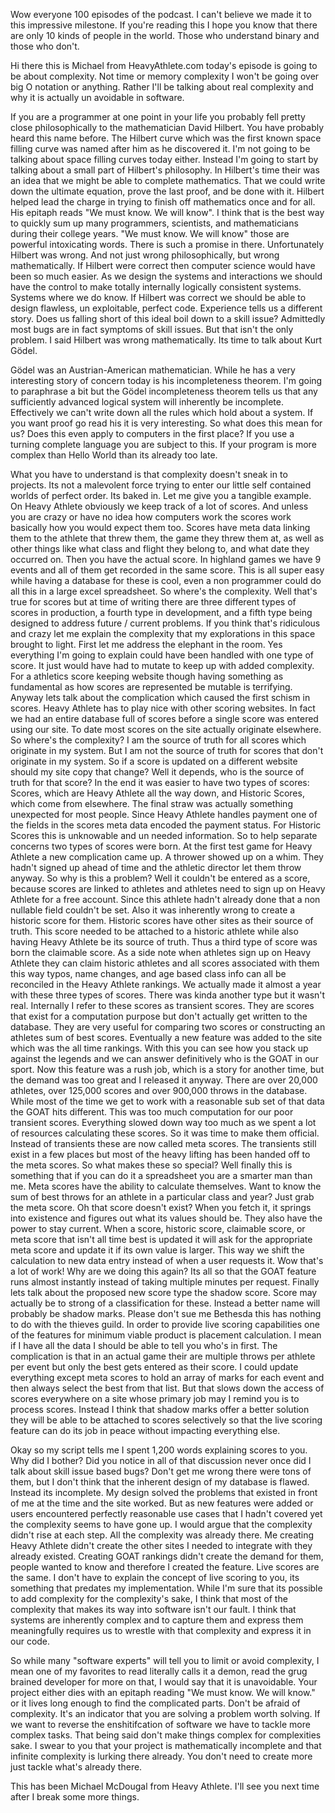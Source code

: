 Wow everyone 100 episodes of the podcast. I can't believe we made it to this impressive milestone. If you're reading this I hope you know that there are only 10 kinds of people in the world. Those who understand binary and those who don't.

Hi there this is Michael from HeavyAthlete.com today's episode is going to be about complexity. Not time or memory complexity I won't be going over big O notation or anything. Rather I'll be talking about real complexity and why it is actually un avoidable in software. 

If you are a programmer at one point in your life you probably fell pretty close philosophically to the mathematician David Hilbert. You have probably heard this name before. The Hilbert curve which was the first known space filling curve was named after him as he discovered it. I'm not going to be talking about space filling curves today either. Instead I'm going to start by talking about a small part of Hilbert's philosophy. In Hilbert's time their was an idea that we might be able to complete mathematics. That we could write down the ultimate equation, prove the last proof, and be done with it. Hilbert helped lead the charge in trying to finish off mathematics once and for all. His epitaph reads "We must know. We will know". I think that is the best way to quickly sum up many programmers, scientists, and mathematicians during their college years. "We must know. We will know" those are powerful intoxicating words. There is such a promise in there. Unfortunately Hilbert was wrong. And not just wrong philosophically, but wrong mathematically. If Hilbert were correct then computer science would have been so much easier. As we design the systems and interactions we should have the control to make totally internally logically consistent systems. Systems where we do know. If Hilbert was correct we should be able to design flawless, un exploitable, perfect code. Experience tells us a different story. Does us falling short of this ideal boil down to a skill issue? Admittedly most bugs are in fact symptoms of skill issues. But that isn't the only problem. I said Hilbert was wrong mathematically. Its time to talk about Kurt Gödel.

Gödel was an Austrian-American mathematician. While he has a very interesting story of concern today is his incompleteness theorem. I'm going to paraphrase a bit but the Gödel incompleteness theorem tells us that any sufficiently advanced logical system will inherently be incomplete. Effectively we can't write down all the rules which hold about a system. If you want proof go read his it is very interesting. So what does this mean for us? Does this even apply to computers in the first place? If you use a turning complete language you are subject to this. If your program is more complex than Hello World than its already too late. 

What you have to understand is that complexity doesn't sneak in to projects. Its not a malevolent force trying to enter our little self contained worlds of perfect order. Its baked in. Let me give you a tangible example. On Heavy Athlete obviously we keep track of a lot of scores. And unless you are crazy or have no idea how computers work the scores work basically how you would expect them too. Scores have meta data linking them to the athlete that threw them, the game they threw them at, as well as other things like what class and flight they belong to, and what date they occurred on. Then you have the actual score. In highland games we have 9 events and all of them get recorded in the same score. This is all super easy while having a database for these is cool, even a non programmer could do all this in a large excel spreadsheet. So where's the complexity. Well that's true for scores but at time of writing there are three different types of scores in production, a fourth type in development, and a fifth type being designed to address future / current problems. If you think that's ridiculous and crazy let me explain the complexity that my explorations in this space brought to light. First let me address the elephant in the room. Yes everything I'm going to explain could have been handled with one type of score. It just would have had to mutate to keep up with added complexity. For a athletics score keeping website though having something as fundamental as how scores are represented be mutable is terrifying. Anyway lets talk about the complication which caused the first schism in scores. Heavy Athlete has to play nice with other scoring websites. In fact we had an entire database full of scores before a single score was entered using our site. To date most scores on the site actually originate elsewhere. So where's the complexity? I am the source of truth for all scores which originate in my system. But I am not the source of truth for scores that don't originate in my system. So if a score is updated on a different website should my site copy that change? Well it depends, who is the source of truth for that score? In the end it was easier to have two types of scores: Scores, which are Heavy Athlete all the way down, and Historic Scores, which come from elsewhere. The final straw was actually something unexpected for most people. Since Heavy Athlete handles payment one of the fields in the scores meta data encoded the payment status. For Historic Scores this is unknowable and un needed information. So to help separate concerns two types of scores were born. At the first test game for Heavy Athlete a new complication came up. A thrower showed up on a whim. They hadn't signed up ahead of time and the athletic director let them throw anyway. So why is this a problem? Well it couldn't be entered as a score, because scores are linked to athletes and athletes need to sign up on Heavy Athlete for a free account. Since this athlete hadn't already done that a non nullable field couldn't be set. Also it was inherently wrong to create a historic score for them. Historic scores have other sites as their source of truth. This score needed to be attached to a historic athlete while also having Heavy Athlete be its source of truth.  Thus a third type of score was born the claimable score. As a side note when athletes sign up on Heavy Athlete they can claim historic athletes and all scores associated with them this way typos, name changes, and age based class info can all be reconciled in the Heavy Athlete rankings. We actually made it almost a year with these three types of scores. There was kinda another type but it wasn't real. Internally I refer to these scores as transient scores. They are scores that exist for a computation purpose but don't actually get written to the database. They are very useful for comparing two scores or constructing an athletes sum of best scores. Eventually a new feature was added to the site which was the all time rankings. With this you can see how you stack up against the legends and we can answer definitively who is the GOAT in our sport. Now this feature was a rush job, which is a story for another time, but the demand was too great and I released it anyway. There are over 20,000 athletes, over 125,000 scores and over 900,000 throws in the database. While most of the time we get to work with a reasonable sub set of that data the GOAT hits different. This was too much computation for our poor transient scores. Everything slowed down way too much as we spent a lot of resources calculating these scores. So it was time to make them official. Instead of transients these are now called meta scores. The transients still exist in a few places but most of the heavy lifting has been handed off to the meta scores. So what makes these so special? Well finally this is something that if you can do it a spreadsheet you are a smarter man than me. Meta scores have the ability to calculate themselves. Want to know the sum of best throws for an athlete in a particular class and year? Just grab the meta score. Oh that score doesn't exist? When you fetch it, it springs into existence and figures out what its values should be. They also have the power to stay current. When a score, historic score, claimable score, or meta score that isn't all time best is updated it will ask for the appropriate meta score and update it if its own value is larger. This way we shift the calculation to new data entry instead of when a user requests it. Wow that's a lot of work! Why are we doing this again? Its all so that the GOAT feature runs almost instantly instead of taking multiple minutes per request. Finally lets talk about the proposed new score type the shadow score. Score may actually be to strong of a classification for these. Instead a better name will probably be shadow marks. Please don't sue me Bethesda this has nothing to do with the thieves guild. In order to provide live scoring capabilities one of the features for minimum viable product is placement calculation. I mean if I have all the data I should be able to tell you who's in first. The complication is that in an actual game their are multiple throws per athlete per event but only the best gets entered as their score. I could update everything except meta scores to hold an array of marks for each event and then always select the best from that list. But that slows down the access of scores everywhere on a site whose primary job may I remind you is to process scores. Instead I think that shadow marks offer a better solution they will be able to be attached to scores selectively so that the live scoring feature can do its job in peace without impacting everything else. 

Okay so my script tells me I spent 1,200 words explaining scores to you. Why did I bother? Did you notice in all of that discussion never once did I talk about skill issue based bugs? Don't get me wrong there were tons of them, but I don't think that the inherent design of my database is flawed. Instead its incomplete. My design solved the problems that existed in front of me at the time and the site worked. But as new features were added or users encountered perfectly reasonable use cases that I hadn't covered yet the complexity seems to have gone up. I would argue that the complexity didn't rise at each step. All the complexity was already there. Me creating Heavy Athlete didn't create the other sites I needed to integrate with they already existed. Creating GOAT rankings didn't create the demand for them, people wanted to know and therefore I created the feature. Live scores are the same. I don't have to explain the concept of live scoring to you, its something that predates my implementation. While I'm sure that its possible to add complexity for the complexity's sake, I think that most of the complexity that makes its way into software isn't our fault. I think that systems are inherently complex and to capture them and express them meaningfully requires us to wrestle with that complexity and express it in our code. 

So while many "software experts" will tell you to limit or avoid complexity, I mean one of my favorites to read literally calls it a demon, read the grug brained developer for more on that, I would say that it is unavoidable. Your project either dies with an epitaph reading "We must know. We will know." or it lives long enough to find the complicated parts. Don't be afraid of complexity. It's an indicator that you are solving a problem worth solving. If we want to reverse the enshitifcation of software we have to tackle more complex tasks. That being said don't make things complex for complexities sake. I swear to you that your project is mathematically incomplete and that infinite complexity is lurking there already. You don't need to create more just tackle what's already there.

This has been Michael McDougal from Heavy Athlete. I'll see you next time after I break some more things.